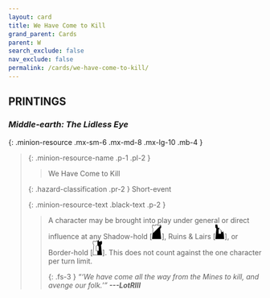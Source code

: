 ```yaml
---
layout: card
title: We Have Come to Kill
grand_parent: Cards
parent: W
search_exclude: false
nav_exclude: false
permalink: /cards/we-have-come-to-kill/
---
```


## PRINTINGS


### _Middle-earth: The Lidless Eye_

{: .minion-resource .mx-sm-6 .mx-md-8 .mx-lg-10 .mb-4 }
> {: .minion-resource-name .p-1 .pl-2 }
> > <div class="hazard-mp"></div>
> > <div class="card-name">We Have Come to Kill</div>
>
> {: .hazard-classification .pr-2 }
> Short-event
>
> {: .minion-resource-text .black-text .p-2 }
> > A character may be brought into play under general or direct influence at any Shadow-hold <nobr>[<img src="/assets/images/shadow-hold.svg">]</nobr>, Ruins & Lairs <nobr>[<img src="/assets/images/ruinlair.svg">]</nobr>, or Border-hold <nobr>[<img src="/assets/images/border-hold.svg">]</nobr>. This does not count against the one character per turn limit.   
> > 
> > {: .fs-3 } 
> > _“‘We have come all the way from the Mines to kill, and avenge our folk.’”_ ***---&#65279;LotRIII*** 
> 
